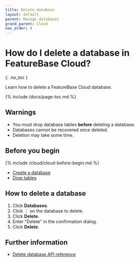 ```yaml
---
title: Delete database
layout: default
parent: Manage databases
grand_parent: Cloud
nav_order: 4
---
```


# How do I delete a database in FeatureBase Cloud?
{: .no_toc }

Learn how to delete a FeatureBase Cloud database.

{% include /docs/page-toc.md %}


## Warnings

* You must drop database tables **before** deleting a database.
* Databases cannot be recovered once deleted.
* Deletion may take some time.

## Before you begin

{% include /cloud/cloud-before-begin.md %}
* [Create a database](/cloud/cloud-databases/cloud-db-create)
* [Drop tables](/cloud/cloud-tables/cloud-table-drop)

## How to delete a database

1. Click **Databases**.
2. Click &#8942; on the database to delete.
3. Click **Delete**.
4. Enter "Delete" in the confirmation dialog.
5. Click **Delete**.

## Further information

* [Delete database API reference](https://api-docs-featurebase-cloud.redoc.ly/v2#operation/deleteDatabase)
